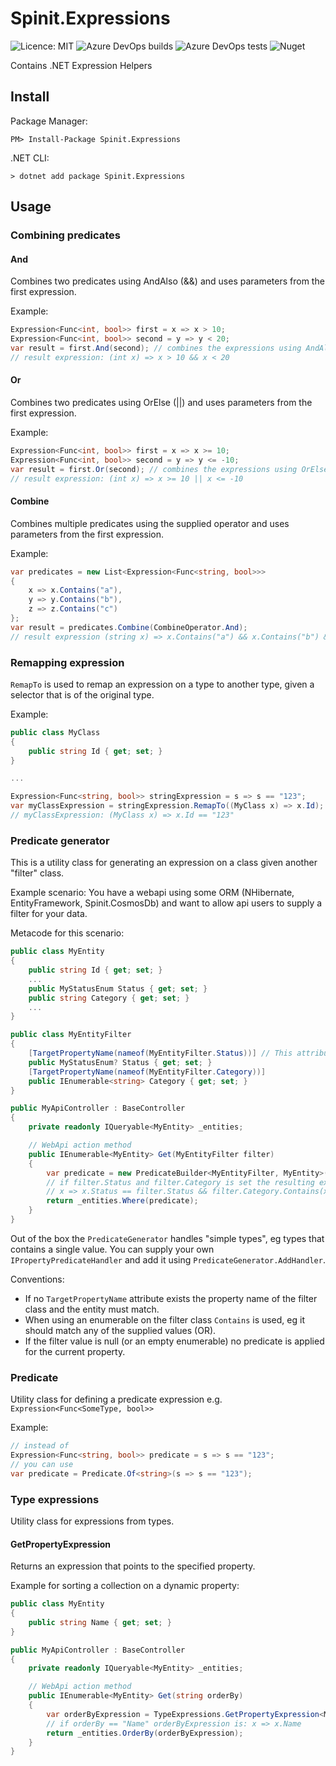 Spinit.Expressions
========================================

![Licence: MIT](https://img.shields.io/github/license/Spinit-AB/Spinit.Expressions.svg)
![Azure DevOps builds](https://img.shields.io/azure-devops/build/spinitforce/d7ddce33-e90d-4c48-9976-24d1676759e2/8/master.svg)
![Azure DevOps tests](https://img.shields.io/azure-devops/tests/spinitforce/d7ddce33-e90d-4c48-9976-24d1676759e2/8.svg?compact_message)
![Nuget](https://img.shields.io/nuget/v/Spinit.Expressions.svg)


Contains .NET Expression Helpers

Install
-------

Package Manager:

```console
PM> Install-Package Spinit.Expressions
```

.NET CLI:
```console
> dotnet add package Spinit.Expressions
```

Usage
-----

### Combining predicates

#### And

Combines two predicates using AndAlso (&&) and uses parameters from the first expression.

Example:

```csharp
Expression<Func<int, bool>> first = x => x > 10;
Expression<Func<int, bool>> second = y => y < 20;
var result = first.And(second); // combines the expressions using AndAlso
// result expression: (int x) => x > 10 && x < 20
```

#### Or

Combines two predicates using OrElse (||) and uses parameters from the first expression.

Example:

```csharp
Expression<Func<int, bool>> first = x => x >= 10;
Expression<Func<int, bool>> second = y => y <= -10;
var result = first.Or(second); // combines the expressions using OrElse
// result expression: (int x) => x >= 10 || x <= -10
```

#### Combine

Combines multiple predicates using the supplied operator and uses parameters from the first expression.

Example:

```csharp
var predicates = new List<Expression<Func<string, bool>>>
{
    x => x.Contains("a"),
    y => y.Contains("b"),
    z => z.Contains("c")
};
var result = predicates.Combine(CombineOperator.And);
// result expression (string x) => x.Contains("a") && x.Contains("b") && x.Contains("c")
```

### Remapping expression

`RemapTo` is used to remap an expression on a type to another type, given a selector that is of the original type.

Example:

```csharp
public class MyClass 
{
    public string Id { get; set; }
}

...

Expression<Func<string, bool>> stringExpression = s => s == "123";
var myClassExpression = stringExpression.RemapTo((MyClass x) => x.Id); // provide a path
// myClassExpression: (MyClass x) => x.Id == "123"
```

### Predicate generator

This is a utility class for generating an expression on a class given another "filter" class.

Example scenario: You have a webapi using some ORM (NHibernate, EntityFramework, Spinit.CosmosDb) and want to allow api users to supply a filter for your data.

Metacode for this scenario:

```csharp
public class MyEntity
{
    public string Id { get; set; }
    ...
    public MyStatusEnum Status { get; set; }
    public string Category { get; set; }
    ...
}

public class MyEntityFilter 
{
    [TargetPropertyName(nameof(MyEntityFilter.Status))] // This attribute is optional but recommended
    public MyStatusEnum? Status { get; set; }
    [TargetPropertyName(nameof(MyEntityFilter.Category))]
    public IEnumerable<string> Category { get; set; }
}

public MyApiController : BaseController
{
    private readonly IQueryable<MyEntity> _entities;

    // WebApi action method
    public IEnumerable<MyEntity> Get(MyEntityFilter filter)
    {
        var predicate = new PredicateBuilder<MyEntityFilter, MyEntity>().Generate(filter);
        // if filter.Status and filter.Category is set the resulting expression looks like:
        // x => x.Status == filter.Status && filter.Category.Contains(x.Category)
        return _entities.Where(predicate);
    }
}
```

Out of the box the `PredicateGenerator` handles "simple types", eg types that contains a single value. You can supply your own `IPropertyPredicateHandler` and add it using `PredicateGenerator.AddHandler`.

Conventions: 
 * If no `TargetPropertyName` attribute exists the property name of the filter class and the entity must match.
 * When using an enumerable on the filter class `Contains` is used, eg it should match any of the supplied values (OR).
 * If the filter value is null (or an empty enumerable) no predicate is applied for the current property.


### Predicate

Utility class for defining a predicate expression e.g. `Expression<Func<SomeType, bool>>`

Example:

```csharp
// instead of
Expression<Func<string, bool>> predicate = s => s == "123";
// you can use
var predicate = Predicate.Of<string>(s => s == "123");
```

### Type expressions

Utility class for expressions from types.

#### GetPropertyExpression

Returns an expression that points to the specified property.

Example for sorting a collection on a dynamic property:

```csharp
public class MyEntity
{
    public string Name { get; set; }
}

public MyApiController : BaseController
{
    private readonly IQueryable<MyEntity> _entities;

    // WebApi action method
    public IEnumerable<MyEntity> Get(string orderBy)
    {
        var orderByExpression = TypeExpressions.GetPropertyExpression<MyEntity>(orderBy);
        // if orderBy == "Name" orderByExpression is: x => x.Name
        return _entities.OrderBy(orderByExpression);
    }
}
```